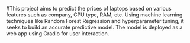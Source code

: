 #This project aims to predict the prices of laptops based on various features such as company, CPU type, RAM, etc. Using machine learning techniques like Random Forest Regression and hyperparameter tuning, it seeks to build an accurate predictive model. The model is deployed as a web app using Gradio for user interaction.
